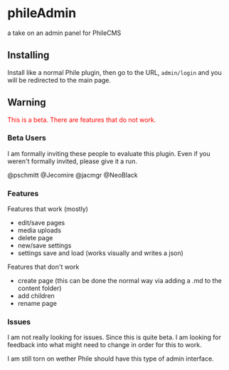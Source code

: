 phileAdmin
==========

a take on an admin panel for PhileCMS

## Installing

Install like a normal Phile plugin, then go to the URL, `admin/login` and you will be redirected to the main page.

## Warning

<p style="color: red">This is a beta. There are features that do not work.</p>

### Beta Users

I am formally inviting these people to evaluate this plugin. Even if you weren't formally invited, please give it a run.

@pschmitt
@Jecomire
@jacmgr
@NeoBlack

### Features

Features that work (mostly)

* edit/save pages
* media uploads
* delete page
* new/save settings
* settings save and load (works visually and writes a json)

Features that don't work

* create page (this can be done the normal way via adding a .md to the content folder)
* add children
* rename page

### Issues

I am not really looking for issues. Since this is quite beta. I am looking for feedback into what might need to change in order for this to work.

I am still torn on wether Phile should have this type of admin interface.

